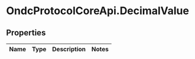 # OndcProtocolCoreApi.DecimalValue

## Properties
Name | Type | Description | Notes
------------ | ------------- | ------------- | -------------
